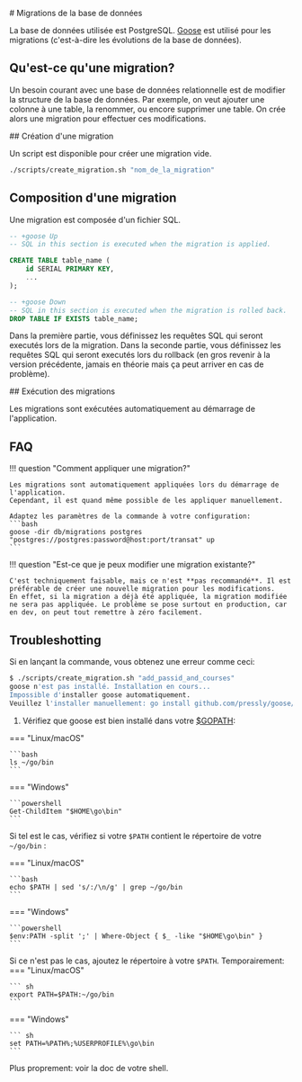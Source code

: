 # Migrations de la base de données

La base de données utilisée est PostgreSQL. [Goose](https://github.com/pressly/goose) est utilisé pour les migrations (c'est-à-dire les évolutions de la base de données).

## Qu'est-ce qu'une migration?

Un besoin courant avec une base de données relationnelle est de modifier la structure de la base de données. Par exemple, on veut ajouter une colonne à une table, la renommer, ou encore supprimer une table. On crée alors une migration pour effectuer ces modifications.

## Création d'une migration

Un script est disponible pour créer une migration vide.

```bash
./scripts/create_migration.sh "nom_de_la_migration"
```

## Composition d'une migration

Une migration est composée d'un fichier SQL.

```sql
-- +goose Up
-- SQL in this section is executed when the migration is applied.

CREATE TABLE table_name (
    id SERIAL PRIMARY KEY,
    ...
);

-- +goose Down
-- SQL in this section is executed when the migration is rolled back.
DROP TABLE IF EXISTS table_name;
```

Dans la première partie, vous définissez les requêtes SQL qui seront executés lors de la migration. Dans la seconde partie, vous définissez les requêtes SQL qui seront executés lors du rollback (en gros revenir à la version précédente, jamais en théorie mais ça peut arriver en cas de problème).

## Exécution des migrations

Les migrations sont exécutées automatiquement au démarrage de l'application.

## FAQ

!!! question "Comment appliquer une migration?"

    Les migrations sont automatiquement appliquées lors du démarrage de l'application.
    Cependant, il est quand même possible de les appliquer manuellement.

    Adaptez les paramètres de la commande à votre configuration:
    ```bash
    goose -dir db/migrations postgres "postgres://postgres:password@host:port/transat" up
    ```

!!! question "Est-ce que je peux modifier une migration existante?"

    C'est techniquement faisable, mais ce n'est **pas recommandé**. Il est préférable de créer une nouvelle migration pour les modifications.
    En effet, si la migration a déjà été appliquée, la migration modifiée ne sera pas appliquée. Le problème se pose surtout en production, car en dev, on peut tout remettre à zéro facilement.

## Troubleshotting 

Si en lançant la commande, vous obtenez une erreur comme ceci:

```bash
$ ./scripts/create_migration.sh "add_passid_and_courses"
goose n'est pas installé. Installation en cours...
Impossible d'installer goose automatiquement.
Veuillez l'installer manuellement: go install github.com/pressly/goose/v3/cmd/goose@latest
```

1. Vérifiez que goose est bien installé dans votre [$GOPATH](https://go.dev/wiki/GOPATH):

=== "Linux/macOS"

    ```bash
    ls ~/go/bin
    ```

=== "Windows"

    ```powershell
    Get-ChildItem "$HOME\go\bin"
    ```

Si tel est le cas, vérifiez si votre `$PATH` contient le répertoire de votre `~/go/bin`&nbsp;:

=== "Linux/macOS"

    ```bash
    echo $PATH | sed 's/:/\n/g' | grep ~/go/bin
    ```

=== "Windows"

    ```powershell
    $env:PATH -split ';' | Where-Object { $_ -like "$HOME\go\bin" }
    ```

Si ce n'est pas le cas, ajoutez le répertoire à votre `$PATH`. Temporairement:
=== "Linux/macOS"

    ``` sh
    export PATH=$PATH:~/go/bin
    ```

=== "Windows"

    ``` sh
    set PATH=%PATH%;%USERPROFILE%\go\bin
    ```

Plus proprement: voir la doc de votre shell.
